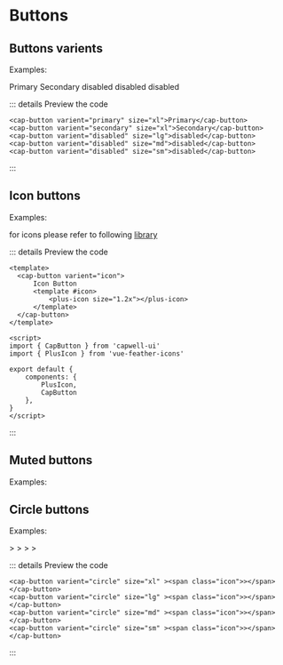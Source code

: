 # Buttons

## Buttons varients

Examples:

<cap-button varient="primary" size="xl">Primary</cap-button>
<cap-button varient="secondary" size="xl">Secondary</cap-button>
<cap-button varient="disabled" size="lg">disabled</cap-button>
<cap-button varient="disabled" size="md">disabled</cap-button>
<cap-button varient="disabled" size="sm">disabled</cap-button>

::: details Preview the code
```vue
<cap-button varient="primary" size="xl">Primary</cap-button>
<cap-button varient="secondary" size="xl">Secondary</cap-button>
<cap-button varient="disabled" size="lg">disabled</cap-button>
<cap-button varient="disabled" size="md">disabled</cap-button>
<cap-button varient="disabled" size="sm">disabled</cap-button>
```
:::


## Icon buttons

Examples:

<cap-icon-button ></cap-icon-button>

for icons please refer to following [library](https://vue-feather-icons.egoist.sh/)

::: details Preview the code
```vue
<template>
  <cap-button varient="icon">
      Icon Button
      <template #icon>
          <plus-icon size="1.2x"></plus-icon>
      </template>
  </cap-button>
</template>

<script>
import { CapButton } from 'capwell-ui'
import { PlusIcon } from 'vue-feather-icons'

export default {
    components: {
        PlusIcon,
        CapButton
    },
}
</script>
```
:::

## Muted buttons

Examples:

<cap-icon-button muted="muted" ></cap-icon-button>

## Circle buttons

Examples:

<cap-button varient="circle" size="xl" ><span class="icon">></span></cap-button>
<cap-button varient="circle" size="lg" ><span class="icon">></span></cap-button>
<cap-button varient="circle" size="md" ><span class="icon">></span></cap-button>
<cap-button varient="circle" size="sm" ><span class="icon">></span></cap-button>

::: details Preview the code
```vue
<cap-button varient="circle" size="xl" ><span class="icon">></span></cap-button>
<cap-button varient="circle" size="lg" ><span class="icon">></span></cap-button>
<cap-button varient="circle" size="md" ><span class="icon">></span></cap-button>
<cap-button varient="circle" size="sm" ><span class="icon">></span></cap-button>
```
:::

